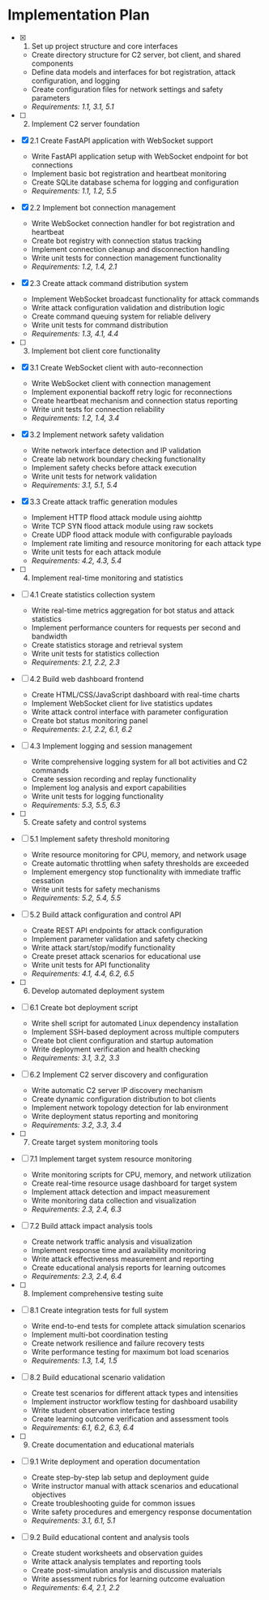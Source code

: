 # Implementation Plan

- [x] 1. Set up project structure and core interfaces


  - Create directory structure for C2 server, bot client, and shared components
  - Define data models and interfaces for bot registration, attack configuration, and logging
  - Create configuration files for network settings and safety parameters
  - _Requirements: 1.1, 3.1, 5.1_


- [ ] 2. Implement C2 server foundation
- [x] 2.1 Create FastAPI application with WebSocket support

  - Write FastAPI application setup with WebSocket endpoint for bot connections
  - Implement basic bot registration and heartbeat monitoring
  - Create SQLite database schema for logging and configuration
  - _Requirements: 1.1, 1.2, 5.5_

- [x] 2.2 Implement bot connection management


  - Write WebSocket connection handler for bot registration and heartbeat
  - Create bot registry with connection status tracking
  - Implement connection cleanup and disconnection handling
  - Write unit tests for connection management functionality
  - _Requirements: 1.2, 1.4, 2.1_

- [x] 2.3 Create attack command distribution system


  - Implement WebSocket broadcast functionality for attack commands
  - Write attack configuration validation and distribution logic
  - Create command queuing system for reliable delivery
  - Write unit tests for command distribution
  - _Requirements: 1.3, 4.1, 4.4_

- [ ] 3. Implement bot client core functionality
- [x] 3.1 Create WebSocket client with auto-reconnection


  - Write WebSocket client with connection management
  - Implement exponential backoff retry logic for reconnections
  - Create heartbeat mechanism and connection status reporting
  - Write unit tests for connection reliability
  - _Requirements: 1.2, 1.4, 3.4_

- [x] 3.2 Implement network safety validation



  - Write network interface detection and IP validation
  - Create lab network boundary checking functionality
  - Implement safety checks before attack execution
  - Write unit tests for network validation
  - _Requirements: 3.1, 5.1, 5.4_

- [x] 3.3 Create attack traffic generation modules




  - Implement HTTP flood attack module using aiohttp
  - Write TCP SYN flood attack module using raw sockets
  - Create UDP flood attack module with configurable payloads
  - Implement rate limiting and resource monitoring for each attack type
  - Write unit tests for each attack module
  - _Requirements: 4.2, 4.3, 5.4_

- [ ] 4. Implement real-time monitoring and statistics
- [ ] 4.1 Create statistics collection system
  - Write real-time metrics aggregation for bot status and attack statistics
  - Implement performance counters for requests per second and bandwidth
  - Create statistics storage and retrieval system
  - Write unit tests for statistics collection
  - _Requirements: 2.1, 2.2, 2.3_

- [ ] 4.2 Build web dashboard frontend
  - Create HTML/CSS/JavaScript dashboard with real-time charts
  - Implement WebSocket client for live statistics updates
  - Write attack control interface with parameter configuration
  - Create bot status monitoring panel
  - _Requirements: 2.1, 2.2, 6.1, 6.2_

- [ ] 4.3 Implement logging and session management
  - Write comprehensive logging system for all bot activities and C2 commands
  - Create session recording and replay functionality
  - Implement log analysis and export capabilities
  - Write unit tests for logging functionality
  - _Requirements: 5.3, 5.5, 6.3_

- [ ] 5. Create safety and control systems
- [ ] 5.1 Implement safety threshold monitoring
  - Write resource monitoring for CPU, memory, and network usage
  - Create automatic throttling when safety thresholds are exceeded
  - Implement emergency stop functionality with immediate traffic cessation
  - Write unit tests for safety mechanisms
  - _Requirements: 5.2, 5.4, 5.5_

- [ ] 5.2 Build attack configuration and control API
  - Create REST API endpoints for attack configuration
  - Implement parameter validation and safety checking
  - Write attack start/stop/modify functionality
  - Create preset attack scenarios for educational use
  - Write unit tests for API functionality
  - _Requirements: 4.1, 4.4, 6.2, 6.5_

- [ ] 6. Develop automated deployment system
- [ ] 6.1 Create bot deployment script
  - Write shell script for automated Linux dependency installation
  - Implement SSH-based deployment across multiple computers
  - Create bot client configuration and startup automation
  - Write deployment verification and health checking
  - _Requirements: 3.1, 3.2, 3.3_

- [ ] 6.2 Implement C2 server discovery and configuration
  - Write automatic C2 server IP discovery mechanism
  - Create dynamic configuration distribution to bot clients
  - Implement network topology detection for lab environment
  - Write deployment status reporting and monitoring
  - _Requirements: 3.2, 3.3, 3.4_

- [ ] 7. Create target system monitoring tools
- [ ] 7.1 Implement target system resource monitoring
  - Write monitoring scripts for CPU, memory, and network utilization
  - Create real-time resource usage dashboard for target system
  - Implement attack detection and impact measurement
  - Write monitoring data collection and visualization
  - _Requirements: 2.3, 2.4, 6.3_

- [ ] 7.2 Build attack impact analysis tools
  - Create network traffic analysis and visualization
  - Implement response time and availability monitoring
  - Write attack effectiveness measurement and reporting
  - Create educational analysis reports for learning outcomes
  - _Requirements: 2.3, 2.4, 6.4_

- [ ] 8. Implement comprehensive testing suite
- [ ] 8.1 Create integration tests for full system
  - Write end-to-end tests for complete attack simulation scenarios
  - Implement multi-bot coordination testing
  - Create network resilience and failure recovery tests
  - Write performance testing for maximum bot load scenarios
  - _Requirements: 1.3, 1.4, 1.5_

- [ ] 8.2 Build educational scenario validation
  - Create test scenarios for different attack types and intensities
  - Implement instructor workflow testing for dashboard usability
  - Write student observation interface testing
  - Create learning outcome verification and assessment tools
  - _Requirements: 6.1, 6.2, 6.3, 6.4_

- [ ] 9. Create documentation and educational materials
- [ ] 9.1 Write deployment and operation documentation
  - Create step-by-step lab setup and deployment guide
  - Write instructor manual with attack scenarios and educational objectives
  - Create troubleshooting guide for common issues
  - Write safety procedures and emergency response documentation
  - _Requirements: 3.1, 6.1, 5.1_

- [ ] 9.2 Build educational content and analysis tools
  - Create student worksheets and observation guides
  - Write attack analysis templates and reporting tools
  - Create post-simulation analysis and discussion materials
  - Write assessment rubrics for learning outcome evaluation
  - _Requirements: 6.4, 2.1, 2.2_